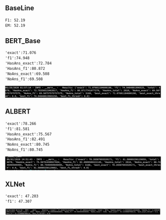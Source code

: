 ## BaseLine

```txt
F1: 52.19
EM: 52.19
```

## BERT_Base

```txt
'exact':71.076
'f1':74.948
'HasAns_exact':72.784
'HasAns_f1':80.872
'NoAns_exact':69.508
'NoAns_f1':69.508
```

![image-20200529120844808](imges/01.png)

## ALBERT

```txt
'exact':78.266
'f1':81.581
'HasAns_exact':75.567
'HasAns_f1':82.491
'NoAns_exact':80.745
'NoAns_f1':80.745
```

![image-20200602230035746](imges/02.png)

## XLNet

```txt
'exact': 47.203
'f1': 47.307
```

<img src="imges/03.png" alt="image-20200603190537566" style="zoom: 200%;" />



